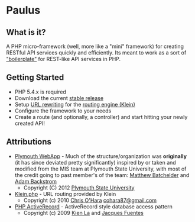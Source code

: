 # Paulus

## What is it?

A PHP micro-framework (well, more like a "mini" framework) for creating RESTful API services quickly and efficiently.
Its meant to work as a sort of ["boilerplate"](http://en.wikipedia.org/wiki/Boilerplate_code) for REST-like API services in PHP.

## Getting Started

- PHP 5.4.x is required
- Download the current [stable release](//github.com/Rican7/Paulus/archive/master.zip)
- Setup [URL rewriting](https://gist.github.com/4191715) for the [routing engine (Klein)](https://github.com/chriso/klein.php)
- Configure the framework to your needs <!-- TODO -->
- Create a route (and optionally, a controller) and start hitting your newly created API!

## Attributions

- [Plymouth WebApp](https://github.com/plymouthstate/plymouth-webapp) - Much of the structure/organization was **originally** (it has since deviated pretty significantly) inspired by or taken and modified from the MIS team at Plymouth State University,
with most of the credit going to past member's of the team: [Matthew Batchelder](https://github.com/borkweb) and [Adam Backstrom](https://github.com/abackstrom)
	- Copyright (C) 2012 [Plymouth State University](https://github.com/plymouthstate)
- [Klein.php](https://github.com/chriso/klein.php) - URL routing provided by Klein
	- Copyright (c) 2010 [Chris O'Hara](https://github.com/chriso) cohara87@gmail.com
- [PHP ActiveRecord](https://github.com/kla/php-activerecord) - ActiveRecord style database access pattern
	- Copyright (c) 2009 [Kien La](https://github.com/kla) and [Jacques Fuentes](https://github.com/jpfuentes2)
